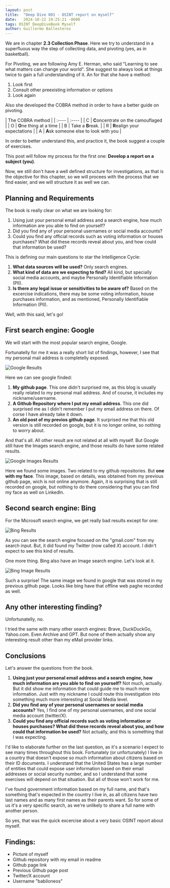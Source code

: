 ```yaml
---
layout: post
title:  "Deep Dive 001 - OSINT report on myself"
date:   2024-10-22 19:25:21 -0600
tags: OSINT DeepDiveBook Myself
author: Guillermo Ballesteros
---
```


We are in chapter **2.3 Collection Phase**.
Here we try to understand in a superfluous way the step of collecting data, and pivoting (yes, as in basketball).

For Pivoting, we are following Amy E. Herman, who said "Learning to see what matters can change your world". She suggest to always look at things twice to gain a full understanding of it. An for that she have a method:

1. Look first
2. Consult other preexisting information or options
3. Look again

Also she developed the COBRA method in order to have a better guide on pivoting.

| The COBRA method |
| :---- | :---- |
| C | **C**oncentrate on the camouflaged |
| O | **O**ne thing at a time |
| B | Take a **B**reak. |
| R | **R**ealign your expectations |
| A | **A**sk someone else to look with you |

In order to better understand this, and practice it, the book suggest a couple of exercises.

This post will follow my process for the first one: **Develop a report on a subject (you)**.

Now, we still don't have a well defined structure for investigations, as that is the objective for this chapter, so we will procees with the process that we find easier, and we will structure it as well we can.

## Planning and Requirements

The book is really clear on what we are looking for:

1. Using just your personal email address and a search engine, how much information are you able to find on yourself?
2. Did you find any of your personal usernames or social media accounts?
3. Could you find any official records such as voting information or houses purchases? What did these records reveal about you, and how could that information be used?

This is defining our main questions to star the Intelligence Cycle:

1. **What data sources will be used?** Only search engines.
2. **What kind of data are we expecting to find?** All kind, but specially social media accounts, and maybe Personally Identifiable Information (PII).
3. **Is there any legal issue or sensitivities to be aware of?** Based on the excercise indications, there may be some voting information, house purchases information, and as mentioned, Personally Identifiable Information (PII).

Well, with this said, let's go!

## First search engine: Google

We will start with the most popular search engine, Google.

Fortunatelly for me it was a really short list of findings, however, I see that my personal mail address is completelly exposed.

![Google Results](/assets/img/DeepDive001/googleResult.png)

Here we can see google finded:

1. **My github page**. This one didn't surprised me, as this blog is usually really related to my personal mail address. And of course, it includes my nickname/username.
2. **A Github Repository where I put my email address**. This one did surprised me as I didn't remember I put my email address on there. Of corse I have already take it down.
3. **An old post of my previos github page**. It surprised me that this old version is still recorded on google, but it is no longer online, so nothing to worry about.

And that's all. All other result are not related at all with myself.
But Google still have the Images search engine, and those results do have some related results.

![Google Images Results](/assets/img/DeepDive001/googleImagesResult.png)

Here we found some images. Two related to my github repositories. But **one with my face**.
This image, based on details, was obtained from my previous github page, wich is not online anymore.
Again, it is surprising that is still recorded on google, but nothing to do there considering that you can find my face as well on LinkedIn.

## Second search engine: Bing

For the Microsoft search engine, we get really bad results except for one:

![Bing Results](/assets/img/DeepDive001/bingResult.png)

As you can see the search engine focused on the "gmail.com" from my search input. But, it did found my Twitter (now called _X_) account. I didn't expect to see this kind of results.

One more thing. Bing also have an Image search engine. Let's look at it.

![Bing Image Results](/assets/img/DeepDive001/bingImageResult.png)

Such a surprise! The same image we found in google that was stored in my previous github page.
Looks like bing have that offline web paghe recorded as well.

## Any other interesting finding?

Unfortunatelly, no.

I tried the same with many other search engines: Brave, DuckDuckGo, Yahoo.com. Even Archive and GPT.
But none of them actually show any interesting result other than my eMail provider links.

## Conclusions

Let's answer the questions from the book.

1. **Using just your personal email address and a search engine, how much information are you able to find on yourself?** Not much, actually. But it did show me information that could guide me to much more information. Just with my nickname I could route this investigation into something much more interesting at Social Media level.
2. **Did you find any of your personal usernames or social media accounts?** Yes, I find one of my personal usernames, and one social media account (twitter/X).
3. **Could you find any official records such as voting information or houses purchases? What did these records reveal about you, and how could that information be used?** Not actually, and this is something that I was expecting.

I'd like to elaborate further on the last question, as it's a scenario I expect to see many times throughout this book. Fortunately (or unfortunately) I live in a country that doesn't expose so much information about citizens based on their ID documents. I understand that the United States has a large number of entities that could expose user information based on their email addresses or social security number, and so I understand that some exercises will depend on that situation. But all of those won't work for me.

I've found government information based on my full name, and that's something that's expected in the country I live in, as all citizens have two last names and as many first names as their parents want. So for some of us it's a very specific search, as we're unlikely to share a full name with another person.

So yes, that was the quick excercise about a very basic OSINT report about myself.

## Findings:

- Picture of myself
- Github repository with my email in readme
- Github page link
- Previous Github page post
- Twitter/X account
- Username "babiloneos"
